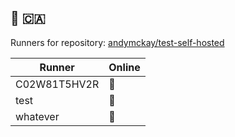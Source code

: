 :wave: :canada:
---
Runners for repository: [andymckay/test-self-hosted](https://github.com/andymckay/test-self-hosted/)

|Runner|Online|
|-|-|
|C02W81T5HV2R|:stop_sign:|
|test|:stop_sign:|
|whatever|:stop_sign:|
